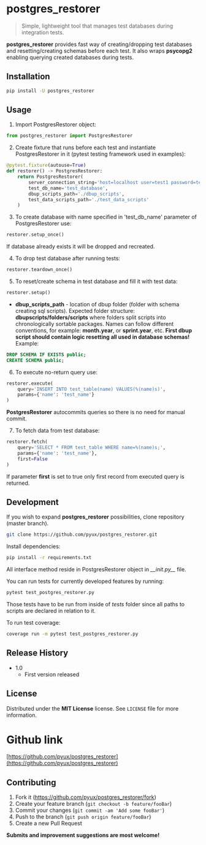 # postgres_restorer
> Simple, lightweight tool that manages test databases during integration tests.

**postgres_restorer** provides fast way of creating/dropping test
 databases and resetting/creating schemas before each test. It also
 wraps **psycopg2** enabling querying created databases during tests.

## Installation

```sh
pip install -U postgres_restorer
```

## Usage

1. Import PostgresRestorer object:
 ```python
 from postgres_restorer import PostgresRestorer
 ```

2. Create fixture that runs before each test and instantiate PostgresRestorer in it (pytest testing framework used in examples):
```python
@pytest.fixture(autouse=True)
def restorer() -> PostgresRestorer:
    return PostgresRestorer(
        server_connection_string='host=localhost user=test1 password=test1 ',
        test_db_name='test_database',
        dbup_scripts_path='./dbup_scripts',
        test_data_scripts_path='./test_data_scripts'
    )
```

3. To create database with name specified in 'test_db_name' parameter of PostgresRestorer use:
```python
restorer.setup_once()
```
If database already exists it will be dropped and recreated.

4. To drop test database after running tests:
```python
restorer.teardown_once()
```

5. To reset/create schema in test database and fill it with test data:
```python
restorer.setup()
```
- **dbup_scripts_path** - location of dbup folder (folder with schema creating sql scripts). Expected folder structure: **dbupscripts/folders/scripts** where folders split scripts into chronologically sortable packages. Names can follow different conventions, for example: **month.year**, or **sprint.year**, etc. **First dbup script should contain logic resetting all used in database schemas!** Example:
```sql
DROP SCHEMA IF EXISTS public;
CREATE SCHEMA public;
```

6. To execute no-return query use:
```python
restorer.execute(
    query='INSERT INTO test_table(name) VALUES(%(name)s)',
    params={'name': 'test_name'}
)
```
**PostgresRestorer** autocommits queries so there is no need for manual commit.

7. To fetch data from test database:
```python
restorer.fetch(
    query='SELECT * FROM test_table WHERE name=%(name)s;',
    params={'name': 'test_name'},
    first=False
)
```
If parameter **first** is set to true only first record from executed query is returned.


## Development
If you wish to expand **postgres_restorer** possibilities, clone repository (master branch).
```sh
git clone https://github.com/pyux/postgres_restorer.git
```

Install dependencies:
```sh
pip install -r requirements.txt
```

All interface method reside in PostgresRestorer object in *\_\_init.py\_\_* file.

You can run tests for currently developed features by running:
```sh
pytest test_postgres_restorer.py 
```
Those tests have to be run from inside of *tests* folder since all paths to scripts are declared in relation to it.

To run test coverage:
```sh
coverage run -m pytest test_postgres_restorer.py
```

## Release History

* 1.0
    * First version released


## License
Distributed under the **MIT License** license. See ``LICENSE`` file for more information.

# Github link
[https://github.com/pyux/postgres_restorer](https://github.com/pyux/postgres_restorer)

## Contributing

1. Fork it (<https://github.com/pyux/postgres_restorer/fork>)
2. Create your feature branch (`git checkout -b feature/fooBar`)
3. Commit your changes (`git commit -am 'Add some fooBar'`)
4. Push to the branch (`git push origin feature/fooBar`)
5. Create a new Pull Request

**Submits and improvement suggestions are most welcome!**